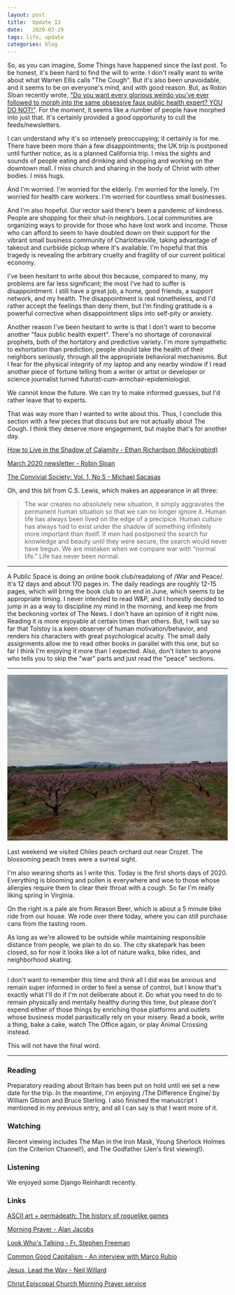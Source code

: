```yaml
---
layout: post
title:  Update 13
date:   2020-03-29
tags: life, update
categories: blog
---
```


So, as you can imagine, Some Things have happened since the last post. To be honest, it's been hard to find the will to write. I don't really want to write about what Warren Ellis calls "The Cough". But it's also been unavoidable, and it seems to be on everyone's mind, and with good reason. But, as Robin Sloan recently wrote, ["Do you want every glorious weirdo you’ve ever followed to morph into the same obsessive faux public health expert? YOU DO NOT!"](https://www.robinsloan.com/newsletter/march-2020/). For the moment, it seems like a number of people have morphed into just that. It's certainly provided a good opportunity to cull the feeds/newsletters.

I can understand why it's so intensely preoccupying; it certainly is for me. There have been more than a few disappointments; the UK trip is postponed until further notice, as is a planned California trip. I miss the sights and sounds of people eating and drinking and shopping and working on the downtown mall. I miss church and sharing in the body of Christ with other bodies. I miss hugs.

And I'm worried. I'm worried for the elderly. I'm worried for the lonely. I'm worried for health care workers. I'm worried for countless small businesses.

And I'm also hopeful. Our rector said there's been a pandemic of kindness. People are shopping for their shut-in neighbors. Local communities are organizing ways to provide for those who have lost work and income. Those who can afford to seem to have doubled down on their support for the vibrant small business community of Charlottesville, taking advantage of takeout and curbside pickup where it's available. I'm hopeful that this tragedy is revealing the arbitrary cruelty and fragility of our current political economy. 

I've been hesitant to write about this because, compared to many, my problems are far less significant; the most I've had to suffer is disappointment. I still have a great job, a home, good friends, a support network, and my health. The disappointment is real nonetheless, and I'd rather accept the feelings than deny them, but I'm finding gratitude is a powerful corrective when disappointment slips into self-pity or anxiety. 

Another reason I've been hesitant to write is that I don't want to become another "faux public health expert". There's no shortage of coronaviral prophets, both of the hortatory and predictive variety. I'm more sympathetic to exhortation than prediction; people should take the health of their neighbors seriously, through all the appropriate behavioral mechanisms. But I fear for the physical integrity of my laptop and any nearby window if I read another piece of fortune telling from a writer or artist or developer or science journalist turned futurist-cum-armchair-epidemiologist.

We cannot know the future. We can try to make informed guesses, but I'd rather leave that to experts. 

That was way more than I wanted to write about this. Thus, I conclude this section with a few pieces that discuss but are not actually about The Cough. I think they deserve more engagement, but maybe that's for another day.

[How to Live in the Shadow of Calamity - Ethan Richardson (Mockingbird)](https://mbird.com/2020/03/how-to-live-in-the-shadow-of-calamity/)

[March 2020 newsletter - Robin Sloan](https://www.robinsloan.com/newsletter/march-2020/)

[The Convivial Society: Vol. 1, No 5 - Michael Sacasas](https://theconvivialsociety.substack.com/p/the-convivial-society-vol-1-no-5)

Oh, and this bit from C.S. Lewis, which makes an appearance in all three:

>The war creates no absolutely new situation, it simply aggravates the permanent human situation so that we can no longer ignore it. Human life has always been lived on the edge of a precipice. Human culture has always had to exist under the shadow of something infinitely more important than itself. If men had postponed the search for knowledge and beauty until they were secure, the search would never have begun. We are mistaken when we compare war with “normal life.” Life has never been normal.

- - - -

A Public Space is doing an online book club/readalong of /War and Peace/. It's 12 days and about 170 pages in. The daily readings are roughly 12-15 pages, which will bring the book club to an end in June, which seems to be appropriate timing. I never intended to read W&P, and I honestly decided to jump in as a way to discipline my mind in the morning, and keep me from the beckoning vortex of The News. I don't have an opinion of it right now. Reading it is more enjoyable at certain times than others. But, I will say so far that Tolstoy is a keen observer of human motivation/behavior, and renders his characters with great psychological acuity. The small daily assignments allow me to read other books in parallel with this one, but so far I think I'm enjoying it more than I expected. Also, don't listen to anyone who tells you to skip the "war" parts and just read the "peace" sections.

- - - -

![an orchard of blooming peach trees with the mountains in the background beneath a cloudy sky](/assets/2020-03-29-update-13/IMG_4325.jpeg)

Last weekend we visited Chiles peach orchard out near Crozet. The blossoming peach trees were a surreal sight.

I'm also wearing shorts as I write this. Today is the first shorts days of 2020. Everything is blooming and pollen is everywhere and woe to those whose allergies require them to clear their throat with a cough. So far I'm really liking spring in Virginia.

On the right is a pale ale from Reason Beer, which is about a 5 minute bike ride from our house. We rode over there today, where you can still purchase cans from the tasting room. 

As long as we're allowed to be outside while maintaining responsible distance from people, we plan to do so. The city skatepark has been closed, so for now it looks like a lot of nature walks, bike rides, and neighborhood skating.

- - - -

I don't want to remember this time and think all I did was be anxious and remain super informed in order to feel a sense of control, but I know that's exactly what I'll do if I'm not deliberate about it. Do what you need to do to remain physically and mentally healthy during this time, but please don't expend either of those things by enriching those platforms and outlets whose business model parasitically rely on your misery. Read a book, write a thing, bake a cake, watch The Office again, or play Animal Crossing instead.

This will not have the final word.

- - - -

### Reading

Preparatory reading about Britain has been put on hold until we set a new date for the trip. In the meantime, I'm enjoying /The Difference Engine/ by William Gibson and Bruce Sterling. I also finished the manuscript I mentioned in my previous entry, and all I can say is that I want more of it.

### Watching

Recent viewing includes The Man in the Iron Mask, Young Sherlock Holmes (on the Criterion Channel!), and The Godfather (Jen's first viewing!).

### Listening

We enjoyed some Django Reinhardt recently.

### Links

[ASCII art + permadeath: The history of roguelike games](https://arstechnica.com/gaming/2020/03/ascii-art-permadeath-the-history-of-roguelike-games/)

[Morning Prayer - Alan Jacobs](https://blog.ayjay.org/morning-prayer/)

[Look Who's Talking - Fr. Stephen Freeman](https://blogs.ancientfaith.com/glory2godforallthings/2020/03/05/look-whos-talking-2/)

[Common Good Capitalism - An interview with Marco Rubio](https://americanaffairsjournal.org/2020/02/common-good-capitalism-an-interview-with-marco-rubio/)

[Jesus, Lead the Way - Neil Willard](https://neilwillard.com/2020/03/23/jesus-lead-the-way/)

[Christ Episcopal Church Morning Prayer service](https://www.christchurchcville.org/morning-prayer-service-for-sunday-march-29/)